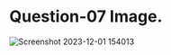 # Question-07 Image.
![Screenshot 2023-12-01 154013](https://github.com/Khush0031/pw-skills-full-stack-web-dev-assignment-solution/assets/121889921/836aa82f-9d4e-4907-ab5e-7d7c6599932d)
